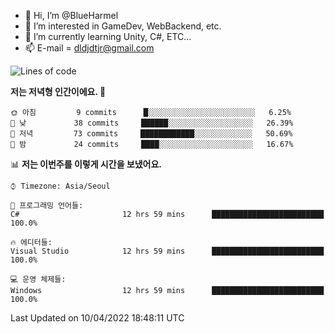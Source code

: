 - 👋 Hi, I’m @BlueHarmel
- 👀 I’m interested in GameDev, WebBackend, etc.
- 🌱 I’m currently learning Unity, C#, ETC...
- 📫 E-mail = dldjdtjr@gmail.com
  <!--START_SECTION:waka-->
![Lines of code](https://img.shields.io/badge/%EC%A0%80%EB%8A%94%20%EC%97%AC%ED%83%9C%EA%B9%8C%EC%A7%80%20-274%20Thousand%20%EC%A4%84%EC%9D%98%20%EC%BD%94%EB%93%9C%EB%A5%BC%20%EC%9E%91%EC%84%B1%ED%96%88%EC%96%B4%EC%9A%94.-blue)

**저는 저녁형 인간이에요. 🦉** 

```text
🌞 아침         9 commits      █░░░░░░░░░░░░░░░░░░░░░░░░   6.25% 
🌆 낮　         38 commits     ██████░░░░░░░░░░░░░░░░░░░   26.39% 
🌃 저녁         73 commits     ████████████░░░░░░░░░░░░░   50.69% 
🌙 밤　         24 commits     ████░░░░░░░░░░░░░░░░░░░░░   16.67%

```


📊 **저는 이번주를 이렇게 시간을 보냈어요.** 

```text
⌚︎ Timezone: Asia/Seoul

💬 프로그래밍 언어들: 
C#                       12 hrs 59 mins      █████████████████████████   100.0%

🔥 에디터들: 
Visual Studio            12 hrs 59 mins      █████████████████████████   100.0%

💻 운영 체제들: 
Windows                  12 hrs 59 mins      █████████████████████████   100.0%

```


 Last Updated on 10/04/2022 18:48:11 UTC
<!--END_SECTION:waka-->
<!---
BlueHarmel/BlueHarmel is a ✨ special ✨ repository because its `README.md` (this file) appears on your GitHub profile.
You can click the Preview link to take a look at your changes.
--->

